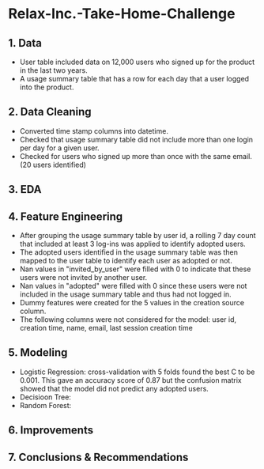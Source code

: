 # Relax-Inc.-Take-Home-Challenge

## 1. Data 
- User table included data on 12,000 users who signed up for the product in the last two years.
- A usage summary table that has a row for each day that a user logged into the product.

## 2. Data Cleaning 
- Converted time stamp columns into datetime.
- Checked that usage summary table did not include more than one login per day for a given user.
- Checked for users who signed up more than once with the same email. (20 users identified) 

## 3. EDA 

## 4. Feature Engineering
- After grouping the usage summary table by user id, a rolling 7 day count that included at least 3 log-ins was applied to identify adopted users. 
- The adopted users identified in the usage summary table was then mapped to the user table to identify each user as adopted or not.
- Nan values in "invited_by_user" were filled with 0 to indicate that these users were not invited by another user.
- Nan values in "adopted" were filled with 0 since these users were not included in the usage summary table and thus had not logged in. 
- Dummy features were created for the 5 values in the creation source column. 
- The following columns were not considered for the model: user id, creation time, name, email, last session creation time

## 5. Modeling
- Logistic Regression: cross-validation with 5 folds found the best C to be 0.001. This gave an accuracy score of 0.87 but the confusion matrix showed that the model did not predict any adopted users.
- Decisioon Tree:
- Random Forest: 

## 6. Improvements 
## 7. Conclusions & Recommendations 
